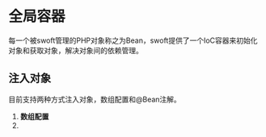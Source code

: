 # 全局容器

每一个被swoft管理的PHP对象称之为Bean，swoft提供了一个IoC容器来初始化对象和获取对象，解决对象间的依赖管理。

## 注入对象

目前支持两种方式注入对象，数组配置和@Bean注解。

1. **数组配置**
2. 


